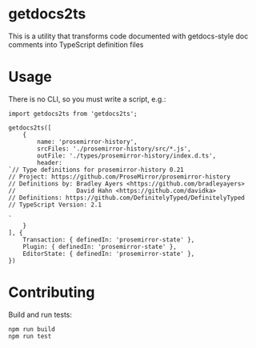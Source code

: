 # getdocs2ts

This is a utility that transforms code documented with getdocs-style doc comments into TypeScript definition files

# Usage

There is no CLI, so you must write a script, e.g.:

```
import getdocs2ts from 'getdocs2ts';

getdocs2ts([
    {
        name: 'prosemirror-history',
        srcFiles: './prosemirror-history/src/*.js',
        outFile: './types/prosemirror-history/index.d.ts',
        header: 
`// Type definitions for prosemirror-history 0.21
// Project: https://github.com/ProseMirror/prosemirror-history
// Definitions by: Bradley Ayers <https://github.com/bradleyayers>
//                 David Hahn <https://github.com/davidka>
// Definitions: https://github.com/DefinitelyTyped/DefinitelyTyped
// TypeScript Version: 2.1

`
    }
], {
    Transaction: { definedIn: 'prosemirror-state' },
    Plugin: { definedIn: 'prosemirror-state' },
    EditorState: { definedIn: 'prosemirror-state' },
})
```

# Contributing

Build and run tests:

```
npm run build
npm run test
```
